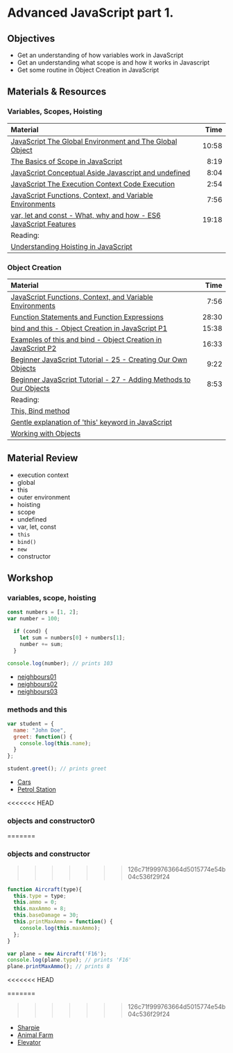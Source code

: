 # Advanced JavaScript part 1.

## Objectives
 - Get an understanding of how variables work in JavaScript
 - Get an understanding what scope is and how it works in Javascript
 - Get some routine in Object Creation in JavaScript

## Materials & Resources

### Variables, Scopes, Hoisting
| Material | Time |
|:---------|-----:|
| [JavaScript The Global Environment and The Global Object](https://www.youtube.com/watch?v=byiUGKVeJuY) | 10:58 |
| [The Basics of Scope in JavaScript](https://www.youtube.com/watch?v=ZoFlcv2ByBo) | 8:19 |
| [JavaScript Conceptual Aside Javascript and undefined](https://www.youtube.com/watch?v=J7QkYbxfMxo) | 8:04 |
| [JavaScript The Execution Context Code Execution](https://www.youtube.com/watch?v=FdW0WbvmS3k) | 2:54 |
| [JavaScript Functions, Context, and Variable Environments](https://www.youtube.com/watch?v=F9o4CPcDq18) | 7:56 |
| [var, let and const - What, why and how - ES6 JavaScript Features](https://www.youtube.com/watch?v=sjyJBL5fkp8) | 19:18 |
| Reading: |  |
| [Understanding Hoisting in JavaScript](https://scotch.io/tutorials/understanding-hoisting-in-javascript) | |

### Object Creation
| Material | Time |
|:---------|-----:|
| [JavaScript Functions, Context, and Variable Environments](https://www.youtube.com/watch?v=F9o4CPcDq18) | 7:56 |
| [Function Statements and Function Expressions](https://www.youtube.com/watch?v=oB5rH_9bqAI) | 28:30 |
| [bind and this - Object Creation in JavaScript P1](https://www.youtube.com/watch?v=GhbhD1HR5vk) | 15:38 |
| [Examples of this and bind - Object Creation in JavaScript P2](https://www.youtube.com/watch?v=PIkA60I0dKU) | 16:33 |
| [Beginner JavaScript Tutorial - 25 - Creating Our Own Objects](https://www.youtube.com/watch?v=6xLcSTDeB7A) | 9:22 |
| [Beginner JavaScript Tutorial - 27 - Adding Methods to Our Objects](https://www.youtube.com/watch?v=6lQEtgFnZTY) | 8:53 |
| Reading: |  |
| [This, Bind method](https://developer.mozilla.org/en-US/docs/Web/JavaScript/Reference/Operators/this) |  |
| [Gentle explanation of 'this' keyword in JavaScript](https://rainsoft.io/gentle-explanation-of-this-in-javascript) |  |
| [Working with Objects](https://developer.mozilla.org/en-US/docs/Web/JavaScript/Guide/Working_with_Objects) |  |

## Material Review
 - execution context
  - global
  - this
  - outer environment
 - hoisting
 - scope
 - undefined
 - var, let, const
 - `this`
 - `bind()`
 - `new`
 - constructor

## Workshop

### variables, scope, hoisting

```js
const numbers = [1, 2];
var number = 100;

  if (cond) {
    let sum = numbers[0] + numbers[1];
    number += sum;
  }

console.log(number); // prints 103
```

 - [neighbours01](neighbours/neighbours01.js)
 - [neighbours02](neighbours/neighbours02.js)
 - [neighbours03](neighbours/neighbours03.js)

### methods and this

```js
var student = {
  name: "John Doe",
  greet: function() {
    console.log(this.name);
  }
};

student.greet(); // prints greet
```

 - [Cars](cars/cars.js)
 - [Petrol Station](petrol-station/petrol-station.js)

<<<<<<< HEAD
### objects and constructor0
=======
### objects and constructor
>>>>>>> 126c71f999763664d5015774e54b04c536f29f24

```js
function Aircraft(type){
  this.type = type;
  this.ammo = 0;
  this.maxAmmo = 8;
  this.baseDamage = 30;
  this.printMaxAmmo = function() {
    console.log(this.maxAmmo);
  };
}

var plane = new Aircraft('F16');
console.log(plane.type); // prints 'F16'
plane.printMaxAmmo(); // prints 8
```
<<<<<<< HEAD

=======
>>>>>>> 126c71f999763664d5015774e54b04c536f29f24
 - [Sharpie](sharpie/js.md)
 - [Animal Farm](animal-farm/js.md)
 - [Elevator](elevator/js.md)
